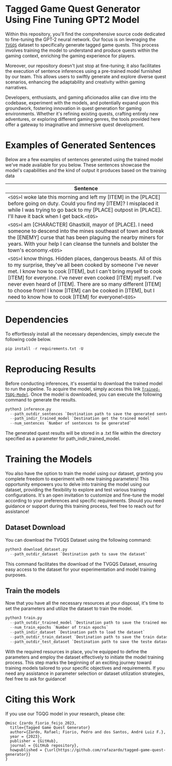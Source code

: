 # Tagged Game Quest Generator Using Fine Tuning GPT2 Model

Within this repository, you'll find the comprehensive source code dedicated to fine-tuning the GPT-2 neural network. Our focus is on leveraging the [`TVGQS`](https://github.com/rafazardo/tvgqs) dataset to specifically generate tagged game quests. This process involves training the model to understand and produce quests within the gaming context, enriching the gaming experience for players.

Moreover, our repository doesn't just stop at fine-tuning; it also facilitates the execution of sentence inferences using a pre-trained model furnished by our team. This allows users to swiftly generate and explore diverse quest scenarios, enhancing the adaptability and creativity within gaming narratives.

Developers, enthusiasts, and gaming aficionados alike can dive into the codebase, experiment with the models, and potentially expand upon this groundwork, fostering innovation in quest generation for gaming environments. Whether it's refining existing quests, crafting entirely new adventures, or exploring different gaming genres, the tools provided here offer a gateway to imaginative and immersive quest development.

# Examples of Generated Sentences

Below are a few examples of sentences generated using the trained model we've made available for you below. These sentences showcase the model's capabilities and the kind of output it produces based on the training data

|Sentence|
|--------|
|`<SOS>`I woke late this morning and left my [ITEM] in the [PLACE] before going on duty. <SOA>Could you find my [ITEM]?<EOA> I misplaced it while I was trying to go back to my [PLACE] outpost in [PLACE]. I'll have it back when I get back.`<EOS>`|
|`<SOS>`I am [CHARACTER] Ghastkill, mayor of [PLACE]. I need someone to descend into the mines southeast of town and break the [ENEMY] curse that has been plaguing the nearby miners for years. With your help I can cleanse the tunnels and bolster the town's economy<EOA>.`<EOS>`|
|`<SOS>`I know things. Hidden places, dangerous beasts. All of this to my surprise, they've all been cooked by someone I've never met. I know how to cook [ITEM], but I can't bring myself to cook [ITEM] for everyone. I've never even cooked [ITEM] myself. I've never even heard of [ITEM]. There are so many different [ITEM] to choose from! I know [ITEM] can be cooked in [ITEM], but I need to know how to cook [ITEM] for everyone!`<EOS>`|

# Dependencies

To effortlessly install all the necessary dependencies, simply execute the following code below.

```python
pip install -r requirements.txt -U
```

# Reproducing Results 

Before conducting inferences, it's essential to download the trained model to run the pipeline. To acquire the model, simply access this link [`Trained-TGQG-Model`](https://drive.google.com/drive/folders/1eUus915kpMYiL7AfZidPHbXa8RZYd4_3?usp=sharing). Once the model is downloaded, you can execute the following command to generate the results.

```python
python3 inference.py
  --path_outdir_sentences `Destination path to save the generated sentences`
  --path_indir_trained_model `Destination get the trained model`
  --num_sentences `Number of sentences to be generated`
```

The generated quest results will be stored in a .txt file within the directory specified as a parameter for path_indir_trained_model.

# Training the Models

You also have the option to train the model using our dataset, granting you complete freedom to experiment with new training parameters! This opportunity empowers you to delve into training the model using our dataset, providing the flexibility to explore and test various training configurations. It's an open invitation to customize and fine-tune the model according to your preferences and specific requirements. Should you need guidance or support during this training process, feel free to reach out for assistance!

## Dataset Download 

You can download the TVGQS Dataset using the following command: 

```python
python3 download_dataset.py
  --path_outdir_dataset `Destination path to save the dataset`
```

This command facilitates the download of the TVGQS Dataset, ensuring easy access to the dataset for your experimentation and model training purposes.

## Train the models

Now that you have all the necessary resources at your disposal, it's time to set the parameters and utilize the dataset to train the model. 

```python
python3 train.py
  --path_outdir_trained_model `Destination path to save the trained model`
  --num_train_epochs `Number of train epochs`
  --path_indir_dataset `Destination path to load the dataset`
  --path_outdir_train_dataset `Destination path to save the train dataset`
  --path_outdir_test_dataset `Destination path to save the teste dataset`
```
With the required resources in place, you're equipped to define the parameters and employ the dataset effectively to initiate the model training process. This step marks the beginning of an exciting journey toward training models tailored to your specific objectives and requirements. If you need any assistance in parameter selection or dataset utilization strategies, feel free to ask for guidance!

# Citing this Work

If you use our TGQG model in your research, please cite:

```
@misc {zardo_fiorio_feijo_2023,
  title={Tagged Game Quest Generator}
  author={Zardo, Rafael; Fiorio, Pedro and dos Santos, André Luiz F.},
  year = {2023},
  publisher = {GitHub},
  journal = {GitHub repository},
  howpublished = {\url{https://github.com/rafazardo/tagged-game-quest-generator}}
}
```
